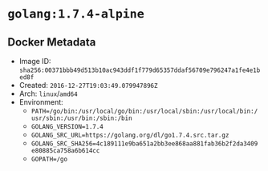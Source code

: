 # `golang:1.7.4-alpine`

## Docker Metadata

- Image ID: `sha256:00371bbb49d513b10ac943ddf1f779d65357ddaf56709e796247a1fe4e1bed8f`
- Created: `2016-12-27T19:03:49.079947896Z`
- Arch: `linux`/`amd64`
- Environment:
  - `PATH=/go/bin:/usr/local/go/bin:/usr/local/sbin:/usr/local/bin:/usr/sbin:/usr/bin:/sbin:/bin`
  - `GOLANG_VERSION=1.7.4`
  - `GOLANG_SRC_URL=https://golang.org/dl/go1.7.4.src.tar.gz`
  - `GOLANG_SRC_SHA256=4c189111e9ba651a2bb3ee868aa881fab36b2f2da3409e80885ca758a6b614cc`
  - `GOPATH=/go`
